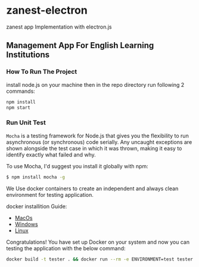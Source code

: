 # zanest-electron
zanest app Implementation with electron.js

## Management App For English Learning Institutions

### How To Run The Project
install node.js on your machine then in the repo directory run following 2 commands:
```bash
npm install 
npm start
```
### Run Unit Test
`Mocha` is a testing framework for Node.js that gives you the flexibility to run asynchronous (or synchronous) code serially. Any uncaught exceptions are shown alongside the test case in which it was thrown, making it easy to identify exactly what failed and why.

To use Mocha, I'd suggest you install it globally with npm:
```bash
$ npm install mocha -g
```
We Use docker containers to create an independent and always clean environment for testing application.

docker installition Guide:
* [MacOs](https://docs.docker.com/docker-for-mac/install/)
* [Windows](https://docs.docker.com/docker-for-windows/install/)
* [Linux](https://docs.docker.com/engine/install/)

Congratulations! You have set up Docker on your system and  now you can testing the application with the below command:
```bash
docker build -t tester . && docker run --rm -e ENVIRONMENT=test tester
```
